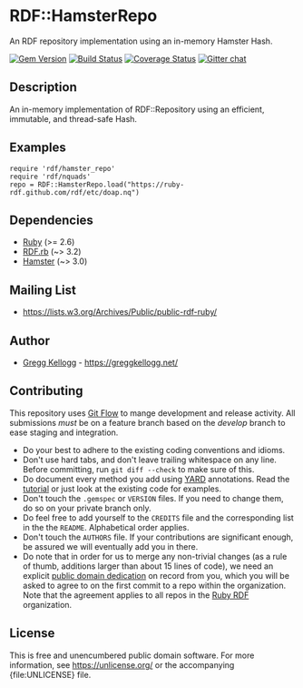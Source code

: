 # RDF::HamsterRepo
An RDF repository implementation using an in-memory Hamster Hash.

[![Gem Version](https://badge.fury.io/rb/rdf-hamster-repo.png)](https://badge.fury.io/rb/rdf-hamster-repo)
[![Build Status](https://github.com/ruby-rdf/rdf-hamster-repo/workflows/CI/badge.svg?branch=develop)](https://github.com/ruby-rdf/rdf-hamster-repo/actions?query=workflow%3ACI)
[![Coverage Status](https://coveralls.io/repos/ruby-rdf/rdf-hamster-repo/badge.svg?branch=develop)](https://coveralls.io/github/ruby-rdf/rdf-hamster-repo?branch=develop)
[![Gitter chat](https://badges.gitter.im/ruby-rdf/rdf.png)](https://gitter.im/ruby-rdf/rdf)

## Description

An in-memory implementation of RDF::Repository using an efficient, immutable, and thread-safe Hash.

## Examples

    require 'rdf/hamster_repo'
    require 'rdf/nquads'
    repo = RDF::HamsterRepo.load("https://ruby-rdf.github.com/rdf/etc/doap.nq")

## Dependencies

* [Ruby](https://ruby-lang.org/) (>= 2.6)
* [RDF.rb][] (~> 3.2)
* [Hamster][] (~> 3.0)

## Mailing List

* <https://lists.w3.org/Archives/Public/public-rdf-ruby/>

## Author

* [Gregg Kellogg](https://github.com/gkellogg) - <https://greggkellogg.net/>

## Contributing
This repository uses [Git Flow](https://github.com/nvie/gitflow) to mange development and release activity. All submissions _must_ be on a feature branch based on the _develop_ branch to ease staging and integration.

* Do your best to adhere to the existing coding conventions and idioms.
* Don't use hard tabs, and don't leave trailing whitespace on any line.
  Before committing, run `git diff --check` to make sure of this.
* Do document every method you add using [YARD][] annotations. Read the
  [tutorial][YARD-GS] or just look at the existing code for examples.
* Don't touch the `.gemspec` or `VERSION` files. If you need to change them,
  do so on your private branch only.
* Do feel free to add yourself to the `CREDITS` file and the
  corresponding list in the the `README`. Alphabetical order applies.
* Don't touch the `AUTHORS` file. If your contributions are significant
  enough, be assured we will eventually add you in there.
* Do note that in order for us to merge any non-trivial changes (as a rule
  of thumb, additions larger than about 15 lines of code), we need an
  explicit [public domain dedication][PDD] on record from you,
  which you will be asked to agree to on the first commit to a repo within the organization.
  Note that the agreement applies to all repos in the [Ruby RDF](https://github.com/ruby-rdf/) organization.

## License

This is free and unencumbered public domain software. For more information,
see <https://unlicense.org/> or the accompanying {file:UNLICENSE} file.

[RDF.rb]:           https://ruby-rdf.github.com/
[YARD]:             https://yardoc.org/
[YARD-GS]:          https://rubydoc.info/docs/yard/file/docs/GettingStarted.md
[PDD]:              https://unlicense.org/#unlicensing-contributions
[Hamster]:        https://github.com/hamstergem/hamster
